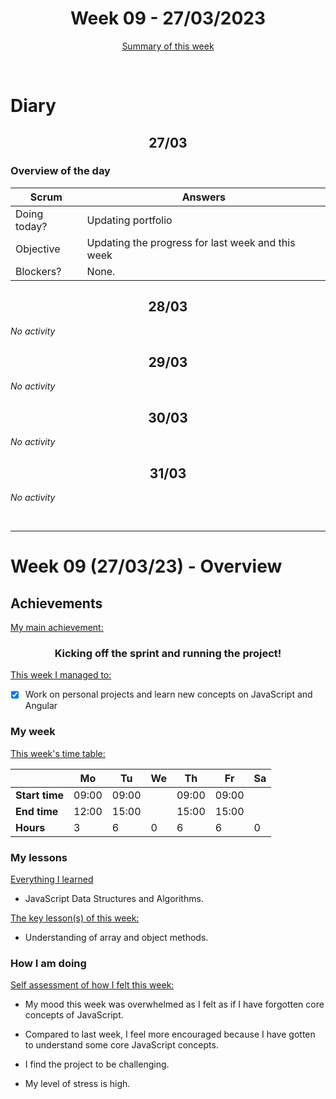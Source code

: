 


<!-- 
  Welcome to your weekly agenda.
  In this agenda, you will note down day to day progress.
-->

<h1 align="center">Week 09 - 27/03/2023</h1>

<p align="center"><a href="#summary">Summary of this week</a></p>

<br/>

<!-- 
  -- SECTION: OVERVIEW
  -- For each day, fill out your diary
  -->

<h1>Diary</h1>

<h2 align="center">27/03</h2>

### Overview of the day

<!-- Fill out the daily scrum table 
  -- Doing today? - What are you working on today?
  -- Objective?   - What do you hope to achieve today?
  -- Blockers?    - Any blockers? Anywhere you need help?
-->

| Scrum	       | Answers 	| 
|----------	   |-------	  |
| Doing today? | Updating portfolio         |
| Objective    | Updating the progress for last week and this week         |
| Blockers?    | None.         |


<h2 align="center">28/03</h2>

*No activity*

<h2 align="center">29/03</h2>

*No activity*

<h2 align="center">30/03</h2>

*No activity*

<h2 align="center">31/03</h2>

*No activity*


<br/>

<hr id="summary" />
<!-- Fill this section at the end of each week, -->

# Week 09 (27/03/23) - Overview

<!-- What was your main achievement -->
<h2>Achievements</h2>

<u>My main achievement:</u>

<!-- Write the achievement you are most proud off in one line! -->
<h3 align="center">Kicking off the sprint and running the project!</h3>

<!-- List all your achievement -->
<u>This week I managed to:</u>

- [X] Work on personal projects and learn new concepts on JavaScript and Angular 


### My week
<!-- Keep track of your time table daily -->
<u>This week's time table:</u>

|                | Mo | Tu 	| We 	| Th | Fr | Sa |
|---             |---	|---	|---  |--- |--- |--- |
| **Start time** | 09:00   | 09:00    |     | 09:00   | 09:00   |    |
| **End time**	 | 12:00   | 15:00    |     | 15:00   | 15:00   |    |
| **Hours**	     | 3  | 6   | 0   | 6 | 6  | 0  |


### My lessons
<!-- What did I learn? -->
<u>Everything I learned</u>

- JavaScript Data Structures and Algorithms.

<u>The key lesson(s) of this week:</u>

- Understanding of array and object methods.

### How I am doing
<!-- How did you feel? -->
<u>Self assessment of how I felt this week:</u>

- My mood this week was overwhelmed as I felt as if I have forgotten core concepts of JavaScript.
  
- Compared to last week, I feel more encouraged because I have gotten to understand some core JavaScript concepts.

- I find the project to be challenging.

- My level of stress is high.  